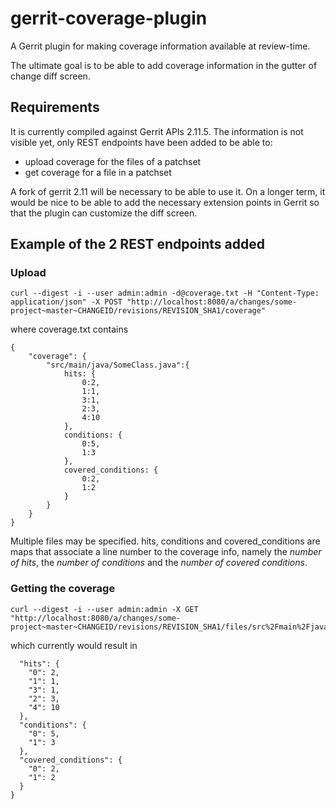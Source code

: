 # gerrit-coverage-plugin
A Gerrit plugin for making coverage information available at review-time.

The ultimate goal is to be able to add coverage information in the gutter
of change diff screen.

## Requirements
It is currently compiled against Gerrit APIs 2.11.5. The information is not
visible yet, only REST endpoints have been added to be able to:
- upload coverage for the files of a patchset
- get coverage for a file in a patchset

A fork of gerrit 2.11 will be necessary to be able to use it.
On a longer term, it would be nice to be able to add the necessary
extension points in Gerrit so that the plugin can customize the diff screen.

## Example of the 2 REST endpoints added
### Upload

```
curl --digest -i --user admin:admin -d@coverage.txt -H "Content-Type: application/json" -X POST "http://localhost:8080/a/changes/some-project~master~CHANGEID/revisions/REVISION_SHA1/coverage"
```

where coverage.txt contains
```
{
    "coverage": {
        "src/main/java/SomeClass.java":{
            hits: {
                0:2,
                1:1,
                3:1,
                2:3,
                4:10
            },
            conditions: {
                0:5,
                1:3
            },
            covered_conditions: {
                0:2,
                1:2
            }
        }
    }
}
```

Multiple files may be specified. hits, conditions and covered_conditions are maps that associate a line
number to the coverage info, namely the *number of hits*, the *number of conditions* and the *number of covered conditions*.

### Getting the coverage
```
curl --digest -i --user admin:admin -X GET "http://localhost:8080/a/changes/some-project~master~CHANGEID/revisions/REVISION_SHA1/files/src%2Fmain%2Fjava%2FSomeClass.java/coverage"
```

which currently would result in
```{
  "hits": {
    "0": 2,
    "1": 1,
    "3": 1,
    "2": 3,
    "4": 10
  },
  "conditions": {
    "0": 5,
    "1": 3
  },
  "covered_conditions": {
    "0": 2,
    "1": 2
  }
}
```
